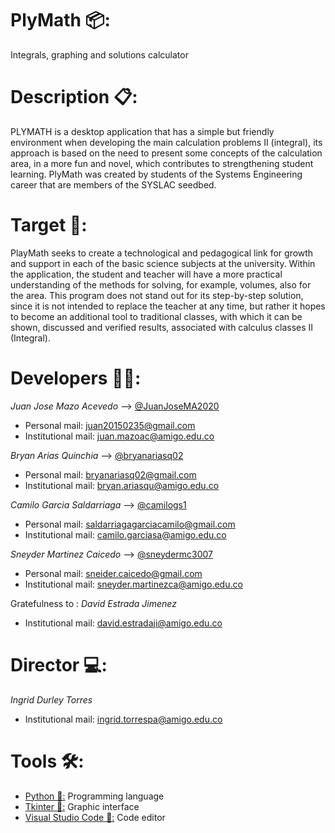 # PlyMath 📦:
Integrals, graphing and solutions calculator

# Description 📋:
PLYMATH is a desktop application that has a simple but friendly environment when developing the main calculation problems II (integral), its approach is based on the need to present some concepts of the calculation area, in a more fun and novel, which contributes to strengthening student learning. PlyMath was created by students of the Systems Engineering career that are members of the SYSLAC seedbed.

# Target 🚀:
PlayMath seeks to create a technological and pedagogical link for growth and support in each of the basic science subjects at the university. Within the application, the student and teacher will have a more practical understanding of the methods for solving, for example, volumes, also for the area. This program does not stand out for its step-by-step solution, since it is not intended to replace the teacher at any time, but rather it hopes to become an additional tool to traditional classes, with which it can be shown, discussed and verified results, associated with calculus classes II (Integral).

# Developers 👨‍💻:
_Juan Jose Mazo Acevedo_ --> [@JuanJoseMA2020](https://github.com/JuanJoseMA2020)
* Personal mail:  juan20150235@gmail.com
* Institutional mail: juan.mazoac@amigo.edu.co

_Bryan Arias Quinchia_ --> [@bryanariasq02](https://github.com/bryanariasq02)
* Personal mail: bryanariasq02@gmail.com
* Institutional mail: bryan.ariasqu@amigo.edu.co

_Camilo Garcia Saldarriaga_ --> [@camilogs1](https://github.com/camilogs1)
* Personal mail: saldarriagagarciacamilo@gmail.com
* Institutional mail: camilo.garciasa@amigo.edu.co

_Sneyder Martinez Caicedo_ --> [@sneydermc3007](https://github.com/sneydermc3007)
* Personal mail: sneider.caicedo@gmail.com
* Institutional mail: sneyder.martinezca@amigo.edu.co

Gratefulness to : _David Estrada Jimenez_
* Institutional mail: david.estradaji@amigo.edu.co

# Director 💻:
_Ingrid Durley Torres_
* Institutional mail: ingrid.torrespa@amigo.edu.co

# Tools 🛠️:
* [Python 🐍:](https://www.python.org/) Programming language
* [Tkinter 🎨:](https://docs.python.org/es/3/library/tk.html) Graphic interface
* [Visual Studio Code 📝:](https://code.visualstudio.com/) Code editor
